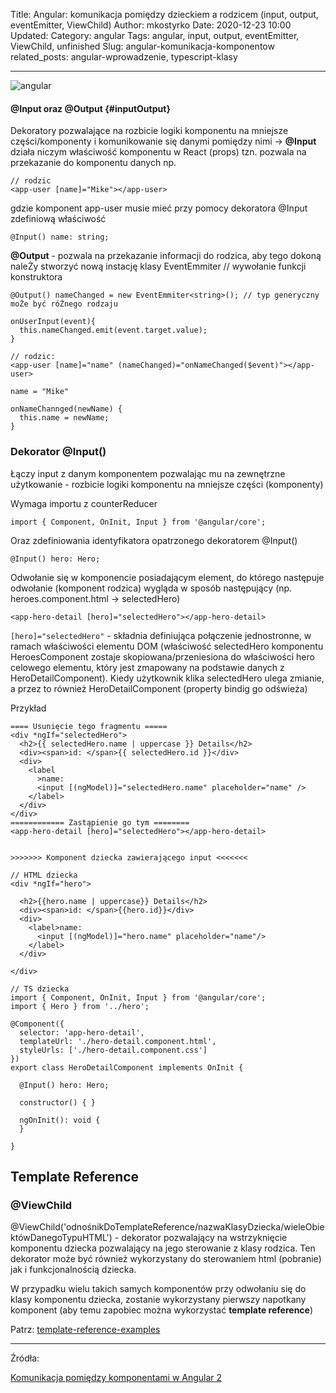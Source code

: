 Title: Angular: komunikacja pomiędzy dzieckiem a rodzicem (input, output, eventEmitter, ViewChild)
Author: mkostyrko
Date: 2020-12-23 10:00
Updated:
Category: angular
Tags: angular, input, output, eventEmitter, ViewChild, unfinished
Slug: angular-komunikacja-komponentow
related_posts: angular-wprowadzenie, typescript-klasy

---

![angular](https://upload.wikimedia.org/wikipedia/commons/thumb/c/cf/Angular_full_color_logo.svg/1200px-Angular_full_color_logo.svg.png)

#### @Input oraz @Output {#inputOutput}

Dekoratory pozwalające na rozbicie logiki komponentu na mniejsze części/komponenty i komunikowanie się danymi pomiędzy nimi -> **@Input** działa niczym właściwość komponentu w React (props) tzn. pozwala na przekazanie do komponentu danych np.

    // rodzic
    <app-user [name]="Mike"></app-user>

gdzie komponent app-user musie mieć przy pomocy dekoratora @Input zdefiniową właściwość

    @Input() name: string;


**@Output** - pozwala na przekazanie informacji do rodzica, aby tego dokoną naleŻy stworzyć nową instację klasy EventEmmiter // wywołanie funkcji konstruktora

    @Output() nameChanged = new EventEmmiter<string>(); // typ generyczny moŻe być róŻnego rodzaju

    onUserInput(event){
      this.nameChanged.emit(event.target.value);
    }

    // rodzic:
    <app-user [name]="name" (nameChanged)="onNameChanged($event)"></app-user>

    name = "Mike"
    
    onNameChannged(newName) {
      this.name = newName;
    }



### Dekorator @Input()

Łączy input z danym komponentem pozwalając mu na zewnętrzne użytkowanie - rozbicie logiki komponentu na mniejsze części (komponenty)

Wymaga importu z counterReducer

    import { Component, OnInit, Input } from '@angular/core';

Oraz zdefiniowania identyfikatora opatrzonego dekoratorem @Input() 

    @Input() hero: Hero;


Odwołanie się w komponencie posiadającym element, do którego następuje odwołanie (komponent rodzica) wygląda w sposób następujący (np. heroes.component.html -> selectedHero)

    <app-hero-detail [hero]="selectedHero"></app-hero-detail>

`[hero]="selectedHero"` - składnia definiująca połączenie jednostronne, w ramach właściwości elementu DOM (właściwość selectedHero komponentu HeroesComponent zostaje skopiowana/przeniesiona do właściwości hero celowego elementu, który jest zmapowany na podstawie danych z HeroDetailComponent). Kiedy użytkownik klika selectedHero ulega zmianie, a przez to również HeroDetailComponent (property bindig go odświeża)

Przykład

    ==== Usunięcie tego fragmentu =====
    <div *ngIf="selectedHero">
      <h2>{{ selectedHero.name | uppercase }} Details</h2>
      <div><span>id: </span>{{ selectedHero.id }}</div>
      <div>
        <label
          >name:
          <input [(ngModel)]="selectedHero.name" placeholder="name" />
        </label>
      </div>
    </div>
    ============ Zastąpienie go tym ========
    <app-hero-detail [hero]="selectedHero"></app-hero-detail>


    >>>>>>> Komponent dziecka zawierającego input <<<<<<<

    // HTML dziecka
    <div *ngIf="hero">

      <h2>{{hero.name | uppercase}} Details</h2>
      <div><span>id: </span>{{hero.id}}</div>
      <div>
        <label>name:
          <input [(ngModel)]="hero.name" placeholder="name"/>
        </label>
      </div>

    </div>

    // TS dziecka
    import { Component, OnInit, Input } from '@angular/core';
    import { Hero } from '../hero';

    @Component({
      selector: 'app-hero-detail',
      templateUrl: './hero-detail.component.html',
      styleUrls: ['./hero-detail.component.css']
    })
    export class HeroDetailComponent implements OnInit {

      @Input() hero: Hero;

      constructor() { }

      ngOnInit(): void {
      }

    }

## Template Reference


### @ViewChild

@ViewChild('odnośnikDoTemplateReference/nazwaKlasyDziecka/wieleObiektówDanegoTypuHTML') - dekorator pozwalający na wstrzyknięcie komponentu dziecka pozwalający na jego sterowanie z klasy rodzica. Ten dekorator może być również wykorzystany do sterowaniem html (pobranie) jak i funkcjonalnością dziecka.

W przypadku wielu takich samych komponentów przy odwołaniu się do klasy komponentu dziecka, zostanie wykorzystany pierwszy napotkany komponent (aby temu zapobiec można wykorzystać **template reference**)


Patrz: [template-reference-examples](https://github.com/ZacznijProgramowac/template-reference-examples/tree/master/src/app)


---

Źródła:

[Komunikacja pomiędzy komponentami w Angular 2](https://typeofweb.com/komunikacja-pomiedzy-komponentami-w-angular-2/)
